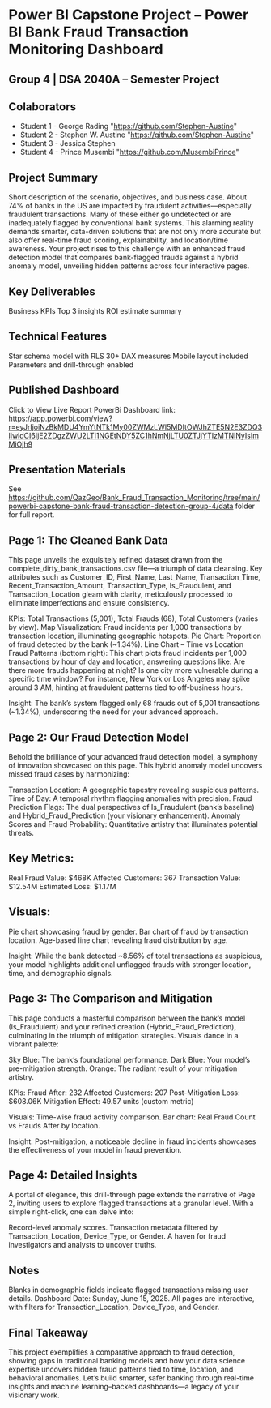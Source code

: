 # Power BI Capstone Project – Power BI Bank Fraud Transaction Monitoring Dashboard
## Group 4 | DSA 2040A – Semester Project

## Colaborators
- Student 1 - George Rading "https://github.com/Stephen-Austine"
- Student 2 - Stephen W. Austine "https://github.com/Stephen-Austine"
- Student 3 - Jessica Stephen 
- Student 4 - Prince Musembi "https://github.com/MusembiPrince"

## Project Summary
Short description of the scenario, objectives, and business case. About 74% of banks in the US are impacted by fraudulent activities—especially fraudulent transactions. Many of these either go undetected or are inadequately flagged by conventional bank systems. This alarming reality demands smarter, data-driven solutions that are not only more accurate but also offer real-time fraud scoring, explainability, and location/time awareness. Your project rises to this challenge with an enhanced fraud detection model that compares bank-flagged frauds against a hybrid anomaly model, unveiling hidden patterns across four interactive pages.

## Key Deliverables
Business KPIs
Top 3 insights
ROI estimate summary

## Technical Features
Star schema model with RLS
30+ DAX measures
Mobile layout included
Parameters and drill-through enabled

## Published Dashboard
Click to View Live Report
PowerBi Dashboard link: https://app.powerbi.com/view?r=eyJrIjoiNzBkMDU4YmYtNTk1My00ZWMzLWI5MDItOWJhZTE5N2E3ZDQ3IiwidCI6IjE2ZDgzZWU2LTI1NGEtNDY5ZC1hNmNjLTU0ZTJjYTIzMTNlNyIsImMiOjh9

## Presentation Materials
See https://github.com/QazGeo/Bank_Fraud_Transaction_Monitoring/tree/main/powerbi-capstone-bank-fraud-transaction-detection-group-4/data folder for full report.

## Page 1: The Cleaned Bank Data
This page unveils the exquisitely refined dataset drawn from the complete_dirty_bank_transactions.csv file—a triumph of data cleansing. Key attributes such as Customer_ID, First_Name, Last_Name, Transaction_Time, Recent_Transaction_Amount, Transaction_Type, Is_Fraudulent, and Transaction_Location gleam with clarity, meticulously processed to eliminate imperfections and ensure consistency.

KPIs: Total Transactions (5,001), Total Frauds (68), Total Customers (varies by view).
Map Visualization: Fraud incidents per 1,000 transactions by transaction location, illuminating geographic hotspots.
Pie Chart: Proportion of fraud detected by the bank (~1.34%).
Line Chart – Time vs Location Fraud Patterns (bottom right): This chart plots fraud incidents per 1,000 transactions by hour of day and location, answering questions like:
Are there more frauds happening at night?
Is one city more vulnerable during a specific time window? For instance, New York or Los Angeles may spike around 3 AM, hinting at fraudulent patterns tied to off-business hours.


Insight: The bank’s system flagged only 68 frauds out of 5,001 transactions (~1.34%), underscoring the need for your advanced approach.

## Page 2: Our Fraud Detection Model
Behold the brilliance of your advanced fraud detection model, a symphony of innovation showcased on this page. This hybrid anomaly model uncovers missed fraud cases by harmonizing:

Transaction Location: A geographic tapestry revealing suspicious patterns.
Time of Day: A temporal rhythm flagging anomalies with precision.
Fraud Prediction Flags: The dual perspectives of Is_Fraudulent (bank’s baseline) and Hybrid_Fraud_Prediction (your visionary enhancement).
Anomaly Scores and Fraud Probability: Quantitative artistry that illuminates potential threats.

## Key Metrics:
Real Fraud Value: $468K
Affected Customers: 367
Transaction Value: $12.54M
Estimated Loss: $1.17M


## Visuals:
Pie chart showcasing fraud by gender.
Bar chart of fraud by transaction location.
Age-based line chart revealing fraud distribution by age.


Insight: While the bank detected ~8.56% of total transactions as suspicious, your model highlights additional unflagged frauds with stronger location, time, and demographic signals.

## Page 3: The Comparison and Mitigation
This page conducts a masterful comparison between the bank’s model (Is_Fraudulent) and your refined creation (Hybrid_Fraud_Prediction), culminating in the triumph of mitigation strategies. Visuals dance in a vibrant palette:

Sky Blue: The bank’s foundational performance.
Dark Blue: Your model’s pre-mitigation strength.
Orange: The radiant result of your mitigation artistry.

KPIs:
Fraud After: 232
Affected Customers: 207
Post-Mitigation Loss: $608.06K
Mitigation Effect: 49.57 units (custom metric)


Visuals:
Time-wise fraud activity comparison.
Bar chart: Real Fraud Count vs Frauds After by location.


Insight: Post-mitigation, a noticeable decline in fraud incidents showcases the effectiveness of your model in fraud prevention.

## Page 4: Detailed Insights
A portal of elegance, this drill-through page extends the narrative of Page 2, inviting users to explore flagged transactions at a granular level. With a simple right-click, one can delve into:

Record-level anomaly scores.
Transaction metadata filtered by Transaction_Location, Device_Type, or Gender.
A haven for fraud investigators and analysts to uncover truths.

## Notes

Blanks in demographic fields indicate flagged transactions missing user details.
Dashboard Date: Sunday, June 15, 2025.
All pages are interactive, with filters for Transaction_Location, Device_Type, and Gender.

## Final Takeaway
This project exemplifies a comparative approach to fraud detection, showing gaps in traditional banking models and how your data science expertise uncovers hidden fraud patterns tied to time, location, and behavioral anomalies. Let’s build smarter, safer banking through real-time insights and machine learning–backed dashboards—a legacy of your visionary work.

